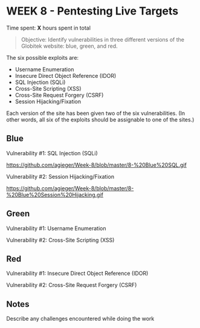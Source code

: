 
# WEEK 8 - Pentesting Live Targets

Time spent: **X** hours spent in total

> Objective: Identify vulnerabilities in three different versions of the Globitek website: blue, green, and red.

The six possible exploits are:
* Username Enumeration
* Insecure Direct Object Reference (IDOR)
* SQL Injection (SQLi)
* Cross-Site Scripting (XSS)
* Cross-Site Request Forgery (CSRF)
* Session Hijacking/Fixation

Each version of the site has been given two of the six vulnerabilities. (In other words, all six of the exploits should be assignable to one of the sites.)

## Blue

Vulnerability #1: SQL Injection (SQLi)

https://github.com/agieger/Week-8/blob/master/8-%20Blue%20SQL.gif

Vulnerability #2: Session Hijacking/Fixation

https://github.com/agieger/Week-8/blob/master/8-%20Blue%20Session%20Hijacking.gif


## Green

Vulnerability #1: Username Enumeration

Vulnerability #2: Cross-Site Scripting (XSS)





## Red

Vulnerability #1: Insecure Direct Object Reference (IDOR)

Vulnerability #2: Cross-Site Request Forgery (CSRF)


## Notes

Describe any challenges encountered while doing the work

